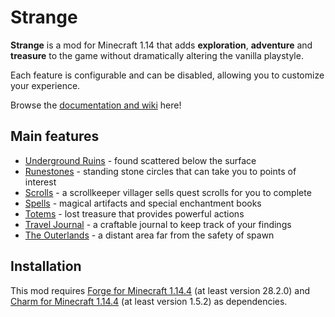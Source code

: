 # Strange

**Strange** is a mod for Minecraft 1.14 that adds **exploration**, **adventure** and **treasure** to the game without dramatically altering the vanilla playstyle.

Each feature is configurable and can be disabled, allowing you to customize your experience.

Browse the [documentation and wiki](https://svenhjol.github.io/Strange/) here!

## Main features
* [Underground Ruins](https://svenhjol.github.io/Strange/features/underground_ruins) - found scattered below the surface
* [Runestones](https://svenhjol.github.io/Strange/features/runestones) - standing stone circles that can take you to points of interest
* [Scrolls](https://svenhjol.github.io/Strange/features/scrolls) - a scrollkeeper villager sells quest scrolls for you to complete
* [Spells](https://svenhjol.github.io/Strange/features/spells) - magical artifacts and special enchantment books
* [Totems](https://svenhjol.github.io/Strange/features/totems) - lost treasure that provides powerful actions
* [Travel Journal](https://svenhjol.github.io/Strange/features/travel_journal) - a craftable journal to keep track of your findings
* [The Outerlands](https://svenhjol.github.io/Strange/features/outerlands) - a distant area far from the safety of spawn

## Installation
This mod requires [Forge for Minecraft 1.14.4](https://files.minecraftforge.net/) (at least version 28.2.0) and [Charm for Minecraft 1.14.4](https://www.curseforge.com/minecraft/mc-mods/charm) (at least version 1.5.2) as dependencies.